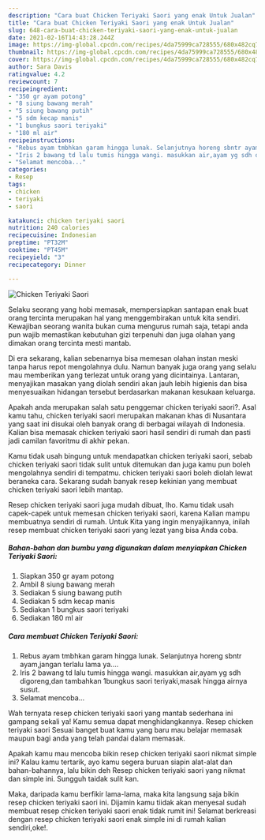 ```yaml
---
description: "Cara buat Chicken Teriyaki Saori yang enak Untuk Jualan"
title: "Cara buat Chicken Teriyaki Saori yang enak Untuk Jualan"
slug: 648-cara-buat-chicken-teriyaki-saori-yang-enak-untuk-jualan
date: 2021-02-16T14:43:28.244Z
image: https://img-global.cpcdn.com/recipes/4da75999ca728555/680x482cq70/chicken-teriyaki-saori-foto-resep-utama.jpg
thumbnail: https://img-global.cpcdn.com/recipes/4da75999ca728555/680x482cq70/chicken-teriyaki-saori-foto-resep-utama.jpg
cover: https://img-global.cpcdn.com/recipes/4da75999ca728555/680x482cq70/chicken-teriyaki-saori-foto-resep-utama.jpg
author: Sara Davis
ratingvalue: 4.2
reviewcount: 7
recipeingredient:
- "350 gr ayam potong"
- "8 siung bawang merah"
- "5 siung bawang putih"
- "5 sdm kecap manis"
- "1 bungkus saori teriyaki"
- "180 ml air"
recipeinstructions:
- "Rebus ayam tmbhkan garam hingga lunak. Selanjutnya horeng sbntr ayam,jangan terlalu lama ya...."
- "Iris 2 bawang td lalu tumis hingga wangi. masukkan air,ayam yg sdh digoreng,dan tambahkan 1bungkus saori teriyaki,masak hingga airnya susut."
- "Selamat mencoba..."
categories:
- Resep
tags:
- chicken
- teriyaki
- saori

katakunci: chicken teriyaki saori 
nutrition: 240 calories
recipecuisine: Indonesian
preptime: "PT32M"
cooktime: "PT45M"
recipeyield: "3"
recipecategory: Dinner

---
```



![Chicken Teriyaki Saori](https://img-global.cpcdn.com/recipes/4da75999ca728555/680x482cq70/chicken-teriyaki-saori-foto-resep-utama.jpg)

Selaku seorang yang hobi memasak, mempersiapkan santapan enak buat orang tercinta merupakan hal yang menggembirakan untuk kita sendiri. Kewajiban seorang  wanita bukan cuma mengurus rumah saja, tetapi anda pun wajib memastikan kebutuhan gizi terpenuhi dan juga olahan yang dimakan orang tercinta mesti mantab.

Di era  sekarang, kalian sebenarnya bisa memesan olahan instan meski tanpa harus repot mengolahnya dulu. Namun banyak juga orang yang selalu mau memberikan yang terlezat untuk orang yang dicintainya. Lantaran, menyajikan masakan yang diolah sendiri akan jauh lebih higienis dan bisa menyesuaikan hidangan tersebut berdasarkan makanan kesukaan keluarga. 



Apakah anda merupakan salah satu penggemar chicken teriyaki saori?. Asal kamu tahu, chicken teriyaki saori merupakan makanan khas di Nusantara yang saat ini disukai oleh banyak orang di berbagai wilayah di Indonesia. Kalian bisa memasak chicken teriyaki saori hasil sendiri di rumah dan pasti jadi camilan favoritmu di akhir pekan.

Kamu tidak usah bingung untuk mendapatkan chicken teriyaki saori, sebab chicken teriyaki saori tidak sulit untuk ditemukan dan juga kamu pun boleh mengolahnya sendiri di tempatmu. chicken teriyaki saori boleh diolah lewat beraneka cara. Sekarang sudah banyak resep kekinian yang membuat chicken teriyaki saori lebih mantap.

Resep chicken teriyaki saori juga mudah dibuat, lho. Kamu tidak usah capek-capek untuk memesan chicken teriyaki saori, karena Kalian mampu membuatnya sendiri di rumah. Untuk Kita yang ingin menyajikannya, inilah resep membuat chicken teriyaki saori yang lezat yang bisa Anda coba.

<!--inarticleads1-->

##### Bahan-bahan dan bumbu yang digunakan dalam menyiapkan Chicken Teriyaki Saori:

1. Siapkan 350 gr ayam potong
1. Ambil 8 siung bawang merah
1. Sediakan 5 siung bawang putih
1. Sediakan 5 sdm kecap manis
1. Sediakan 1 bungkus saori teriyaki
1. Sediakan 180 ml air




<!--inarticleads2-->

##### Cara membuat Chicken Teriyaki Saori:

1. Rebus ayam tmbhkan garam hingga lunak. Selanjutnya horeng sbntr ayam,jangan terlalu lama ya....
1. Iris 2 bawang td lalu tumis hingga wangi. masukkan air,ayam yg sdh digoreng,dan tambahkan 1bungkus saori teriyaki,masak hingga airnya susut.
1. Selamat mencoba...




Wah ternyata resep chicken teriyaki saori yang mantab sederhana ini gampang sekali ya! Kamu semua dapat menghidangkannya. Resep chicken teriyaki saori Sesuai banget buat kamu yang baru mau belajar memasak maupun bagi anda yang telah pandai dalam memasak.

Apakah kamu mau mencoba bikin resep chicken teriyaki saori nikmat simple ini? Kalau kamu tertarik, ayo kamu segera buruan siapin alat-alat dan bahan-bahannya, lalu bikin deh Resep chicken teriyaki saori yang nikmat dan simple ini. Sungguh taidak sulit kan. 

Maka, daripada kamu berfikir lama-lama, maka kita langsung saja bikin resep chicken teriyaki saori ini. Dijamin kamu tiidak akan menyesal sudah membuat resep chicken teriyaki saori enak tidak rumit ini! Selamat berkreasi dengan resep chicken teriyaki saori enak simple ini di rumah kalian sendiri,oke!.

